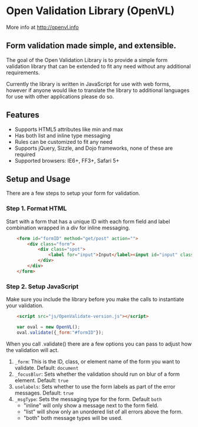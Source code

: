 Open Validation Library (OpenVL)
================================
More info at http://openvl.info

Form validation made simple, and extensible.
-------------------------------------------
The goal of the Open Validation Library is to provide a simple form validation library that can be extended to fit any need without any additional requirements.

Currently the library is written in JavaScript for use with web forms, however if anyone would like to translate the library to additional languages for use with other applications please do so.

Features
--------
* Supports HTML5 attributes like min and max
* Has both list and inline type messaging
* Rules can be customized to fit any need
* Supports jQuery, Sizzle, and Dojo frameworks, none of these are required
* Supported browsers: IE6+, FF3+, Safari 5+

Setup and Usage
---------------
There are a few steps to setup your form for validation.

### Step 1. Format HTML
Start with a form that has a unique ID with each form field and label combination wrapped in a div for inline messaging.

```html
	<form id="formID" method="get/post" action="">
		<div class="form">
			<div class="spot">
				<label for="input">Input</label><input id="input" class="form_req">
			</div>
		</div>
	</form>
```

### Step 2. Setup JavaScript
Make sure you include the library before you make the calls to instantiate your validation.

```html
	<script src="js/OpenValidate-version.js"></script>
```
```javascript
	var oval = new OpenVL();
	oval.validate({_form:"#formID"});
```
When you call .validate() there are a few options you can pass to adjust how the validation will act.

1. `_form`: This is the ID, class, or element name of the form you want to validate. Default: `document`
2. `_focusBlur`: Sets whether the validation should run on blur of a form element. Default: `true`
3. `uselabels`: Sets whether to use the form labels as part of the error messages. Default: `true`
4. `_msgType`: Sets the messaging type for the form. Default `both`
	* "inline" will only show a message next to the form field.
	* "list" will show only an unordered list of all errors above the form.
	* "both" both message types will be used.